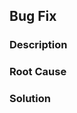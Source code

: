 ## Bug Fix

### Description
<!-- Brief description of the bug being fixed -->

### Root Cause
<!-- What caused the bug? -->

### Solution
<!-- How does this PR fix the bug? -->

